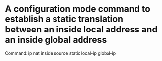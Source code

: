 # A configuration mode command to establish a static translation between an inside local address and an inside global address

Command: ip nat inside source static local-ip global-ip